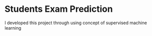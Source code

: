 # Students Exam Prediction
I developed this project through using concept of supervised machine learning

